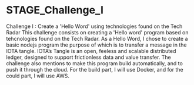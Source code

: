 # STAGE_Challenge_I
  Challenge I : Create a 'Hello Word' using technologies found on the Tech Radar  This challenge consists on creating a 'Hello word' program based on tehcnologies found on the Tech Radar. As a Hello Word, I chose to create a basic nodejs program the purpose of which is to transfer a message in the IOTA tangle. IOTA’s Tangle is an open, feeless and scalable distributed ledger, designed to support frictionless data and value transfer.  The challenge also mentions to make this program build automatically, and to push it through the cloud.  For the build part, I will use Docker, and for the could part, I will use AWS.
